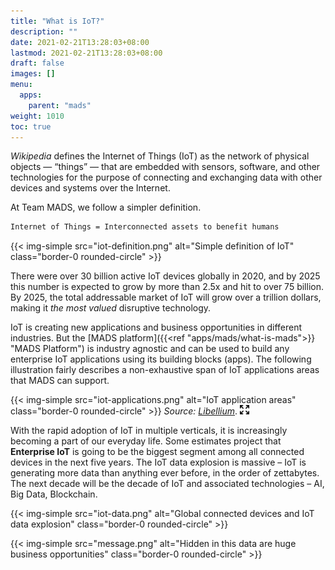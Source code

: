 ```yaml
---
title: "What is IoT?"
description: ""
date: 2021-02-21T13:28:03+08:00
lastmod: 2021-02-21T13:28:03+08:00
draft: false
images: []
menu:
  apps:
    parent: "mads"
weight: 1010
toc: true
---
```


_Wikipedia_ defines the Internet of Things (IoT) as the network of physical objects — “things” — that are embedded with sensors, software, and other technologies for the purpose of connecting and exchanging data with other devices and systems over the Internet.

At Team MADS, we follow a simpler definition.

```markdown
Internet of Things = Interconnected assets to benefit humans
```

{{< img-simple src="iot-definition.png" alt="Simple definition of IoT" class="border-0 rounded-circle" >}}

There were over 30 billion active IoT devices globally in 2020, and by 2025 this number is expected to grow by more than 2.5x and hit to over 75 billion. By 2025, the total addressable market of IoT will grow over a trillion dollars, making it _the most valued_ disruptive technology.

IoT is creating new applications and business opportunities in different industries. But the [MADS platform]({{<ref "apps/mads/what-is-mads">}} "MADS Platform") is industry agnostic and can be used to build any enterprise IoT applications using its building blocks (apps). The following illustration fairly describes a non-exhaustive span of IoT applications areas that MADS can support.

{{< img-simple src="iot-applications.png" alt="IoT application areas" class="border-0 rounded-circle" >}}
_Source:_ <a href="https://www.libelium.com/libeliumworld/top-50-iot-sensor-applications-ranking/" target="_blank"><i>Libellium</i></a>. [![Enlarge](enlarge.png "Enlarge")](iot-applications.png)

With the rapid adoption of IoT in multiple verticals, it is increasingly becoming a part of our everyday life. Some estimates project that **Enterprise IoT** is going to be the biggest segment among all connected devices in the next five years. The IoT data explosion is massive – IoT is generating more data than anything ever before, in the order of zettabytes. The next decade will be the decade of IoT and associated technologies – AI, Big Data, Blockchain. 

{{< img-simple src="iot-data.png" alt="Global connected devices and IoT data explosion" class="border-0 rounded-circle" >}}

{{< img-simple src="message.png" alt="Hidden in this data are huge business opportunities" class="border-0 rounded-circle" >}}
